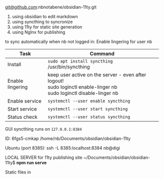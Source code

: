 git@github.com:nbnotabene/obsidian-11ty.git

1. using obsidian to edit markdown
2. using syncthing to syncronize
3. using 11ty for static site generation
4. using NgInx for publishing  

  
to sync automatically when nb not logged in: Enable lingering for user nb  

| Task             | Command                                                                                                                  |
| ---------------- | ------------------------------------------------------------------------------------------------------------------------ |
| Install          | `sudo apt install syncthing`<br>/usr/bin/syncthing                                                                       |
| Enable lingering | keep user active on the server - even after logout!<br>sudo loginctl enable-linger nb<br>sudo loginctl disable-linger nb |
| Enable service   | `systemctl --user enable syncthing`                                                                                      |
| Start service    | `systemctl --user start syncthing`                                                                                       |
| Status check     | `systemctl --user status syncthing`                                                                                      |

GUI syncthing runs on `127.0.0.1:8384`

ID: 6fgs5-cmkap
/home/nb/Documents/obsidian/obsidian-11ty

Ubuntu (port 8385):
ssh -L 8385:localhost:8384 nb@digi

LOCAL SERVER for 11ty publishing site
~/Documents/obsidian/obsidian-11ty$ **npm run serve**

Static files in 
